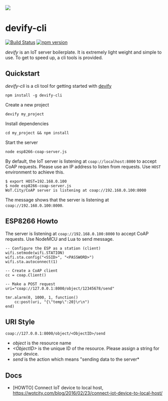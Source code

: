 ![](http://res.cloudinary.com/jollen/image/upload/h_110/v1455862763/devify-logo_rh63vl.png)

# devify-cli

[![Build Status](https://travis-ci.org/DevifyPlatform/devify-cli.svg?branch=master)](https://travis-ci.org/DevifyPlatform/devify-cli)
[![npm version](https://img.shields.io/npm/v/devify-cli.svg?style=flat)](https://www.npmjs.com/package/devify-cli)

*devify* is an IoT server boilerplate. It is extremely light weight and simple to use. To get to speed up, a cli tools is provided.

## Quickstart

*devify-cli* is a cli tool for getting started with [devify](https://github.com/DevifyPlatform/devify-server)
```
npm install -g devify-cli
```

Create a new project
```
devify my_project
```

Install dependencies
```
cd my_project && npm install
```

Start the server
```
node esp8266-coap-server.js
```

By default, the IoT server is listening at ```coap://localhost:8000``` to accept CoAP requests. Please use an IP address to listen from requests. Use ```HOST``` environment to achieve this.

```
$ export HOST=192.168.0.100
$ node esp8266-coap-server.js 
WoT.City/CoAP server is listening at coap://192.168.0.100:8000
```
The message shows that the server is listening at ```coap://192.168.0.100:8000```.

## ESP8266 Howto

The server is listening at ```coap://192.168.0.100:8000``` to accept CoAP requests. Use NodeMCU and Lua to send message.

```
-- Configure the ESP as a station (client)
wifi.setmode(wifi.STATION)  
wifi.sta.config("<SSID>", "<PASSWORD>")  
wifi.sta.autoconnect(1)

-- Create a CoAP client
cc = coap.Client()

-- Make a POST request
uri="coap://127.0.0.1:8000/object/12345678/send"

tmr.alarm(0, 1000, 1, function() 
    cc:post(uri, "{\"temp\":20}\r\n")
end)
```

## URI Style

```
coap://127.0.0.1:8000/object/<ObjectID>/send
```

* *object* is the resource name
* *&lt;ObjectID&gt;* is the unique ID of the resource. Please assign a string for your device.
* *send* is the action which means "sending data to the server*

## Docs

* [HOWTO] Connect IoT device to local host, https://wotcity.com/blog/2016/02/23/connect-iot-device-to-local-host/
